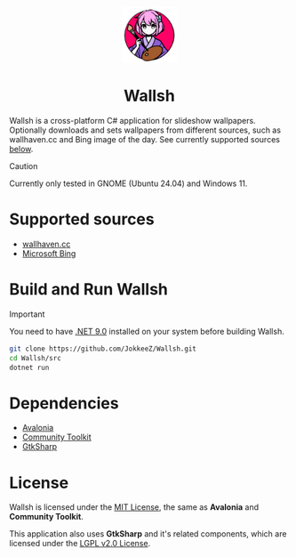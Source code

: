 <div align="center">
    <img width="100" height="100" src="https://github.com/JokkeeZ/Wallsh/blob/master/src/Assets/Wallsh.svg"/>
    <h1>Wallsh</h1>
</div>

Wallsh is a cross-platform C# application for slideshow wallpapers. Optionally downloads and sets wallpapers from different sources, such as wallhaven.cc and Bing image of the day. See currently supported sources [below](#supported-sources).

> [!CAUTION]
> Currently only tested in GNOME (Ubuntu 24.04) and Windows 11.

# Supported sources
- [wallhaven.cc](https://wallhaven.cc)
- [Microsoft Bing](https://www.bing.com)

# Build and Run Wallsh
> [!IMPORTANT]
> You need to have [.NET 9.0](https://dotnet.microsoft.com/en-us/download) installed on your system before building Wallsh.

```sh
git clone https://github.com/JokkeeZ/Wallsh.git
cd Wallsh/src
dotnet run
```

# Dependencies
- [Avalonia](https://github.com/AvaloniaUI/Avalonia)
- [Community Toolkit](https://github.com/CommunityToolkit/dotnet)
- [GtkSharp](https://github.com/GtkSharp/GtkSharp)

# License
Wallsh is licensed under the [MIT License](https://github.com/JokkeeZ/Wallsh/blob/master/LICENSE), the same as **Avalonia** and **Community Toolkit**.

This application also uses **GtkSharp** and it's related components, which are licensed under the [LGPL v2.0 License](https://github.com/GtkSharp/GtkSharp/blob/develop/LICENSE).
